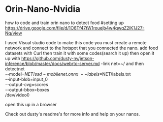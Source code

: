 # Orin-Nano-Nvidia
how to code and train orin nano to detect food
#setting up
https://drive.google.com/file/d/1O6Tf47tW1rouejb4w4qwqZ2lK1J27-Nq/view

I used Visual studio code to make this code you must create a remote network and connect to the hotspot that you connected the nano.
add food datasets with Curl then train it with some codes(search it up) then open it up with https://github.com/dusty-nv/jetson-inference/blob/master/docs/webrtc-server.md -link net=~/ and then detectnet \
  --model=$NET/ssd-mobilenet.onnx \
  --labels=$NET/labels.txt \
  --input-blob=input_0 \
  --output-cvg=scores \
  --output-bbox=boxes \
  /dev/video0

open this up in a browser

Check out dusty's readme's for more info and help on your nanos.
